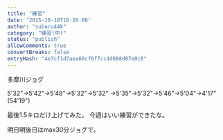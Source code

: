 ```yaml
---
title: "練習"
date: '2015-10-18T16:26:06'
author: "subaru44k"
category: "練習(中)"
status: "publish"
allowComments: true
convertBreaks: false
entryHash: "4e7cf1d7aea68cf6ffcc4d688d07e0c6"
---
```

多摩川ジョグ

5'32"→5'42"→5'48"→5'32"→5'32"
→5'35"→5'32"→5'46"→5'04"→4'17"(54'19")

最後1.5キロだけ上げてみた。
今週はいい練習ができたな。

明日明後日はmax30分ジョグで。
